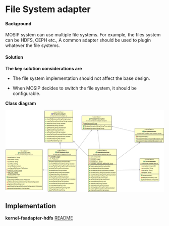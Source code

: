 ﻿# File System adapter

#### Background

MOSIP system can use multiple file systems. For example, the files system can be HDFS, CEPH etc., A common adapter should be used to plugin whatever the file systems. 

#### Solution



**The key solution considerations are**


- The file system implementation should not affect the base design. 

- When MOSIP decides to switch the file system, it should be configurable. 




**Class diagram**




![Module Diagram](_images/kernel-fsadapter-cd.png)



## Implementation


**kernel-fsadapter-hdfs** [README](../../../kernel/kernel-fsadapter-hdfs/README.md)
